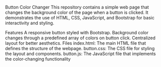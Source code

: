 Button Color Changer
This repository contains a simple web page that changes the background color of the page when a button is clicked. It demonstrates the use of HTML, CSS, JavaScript, and Bootstrap for basic interactivity and styling.

Features
A responsive button styled with Bootstrap.
Background color changes through a predefined array of colors on button click.
Centralized layout for better aesthetics.
Files
index.html: The main HTML file that defines the structure of the webpage.
button.css: The CSS file for styling the layout and components.
button.js: The JavaScript file that implements the color-changing functionality
